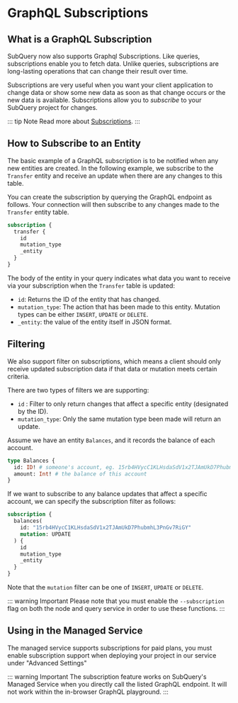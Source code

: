 # GraphQL Subscriptions

## What is a GraphQL Subscription

SubQuery now also supports Graphql Subscriptions. Like queries, subscriptions enable you to fetch data. Unlike queries, subscriptions are long-lasting operations that can change their result over time.

Subscriptions are very useful when you want your client application to change data or show some new data as soon as that change occurs or the new data is available. Subscriptions allow you to _subscribe_ to your SubQuery project for changes.

::: tip Note
Read more about [Subscriptions](https://www.apollographql.com/docs/react/data/subscriptions/).
:::

## How to Subscribe to an Entity

The basic example of a GraphQL subscription is to be notified when any new entities are created. In the following example, we subscribe to the `Transfer` entity and receive an update when there are any changes to this table.

You can create the subscription by querying the GraphQL endpoint as follows. Your connection will then subscribe to any changes made to the `Transfer` entity table.

```graphql
subscription {
  transfer {
    id
    mutation_type
    _entity
  }
}
```

The body of the entity in your query indicates what data you want to receive via your subscription when the `Transfer` table is updated:

- `id`: Returns the ID of the entity that has changed.
- `mutation_type`: The action that has been made to this entity. Mutation types can be either `INSERT`, `UPDATE` or `DELETE`.
- `_entity`: the value of the entity itself in JSON format.

## Filtering

We also support filter on subscriptions, which means a client should only receive updated subscription data if that data or mutation meets certain criteria.

There are two types of filters we are supporting:

- `id` : Filter to only return changes that affect a specific entity (designated by the ID).
- `mutation_type`: Only the same mutation type been made will return an update.

Assume we have an entity `Balances`, and it records the balance of each account.

```graphql
type Balances {
  id: ID! # someone's account, eg. 15rb4HVycC1KLHsdaSdV1x2TJAmUkD7PhubmhL3PnGv7RiGY
  amount: Int! # the balance of this account
}
```

If we want to subscribe to any balance updates that affect a specific account, we can specify the subscription filter as follows:

```graphql
subscription {
  balances(
    id: "15rb4HVycC1KLHsdaSdV1x2TJAmUkD7PhubmhL3PnGv7RiGY"
    mutation: UPDATE
  ) {
    id
    mutation_type
    _entity
  }
}
```

Note that the `mutation` filter can be one of `INSERT`, `UPDATE` or `DELETE`.

::: warning Important
Please note that you must enable the `--subscription` flag on both the node and query service in order to use these functions.
:::

## Using in the Managed Service

The managed service supports subscriptions for paid plans, you must enable subscription support when deploying your project in our service under "Advanced Settings"

::: warning Important
The subscription feature works on SubQuery's Managed Service when you directly call the listed GraphQL endpoint. It will not work within the in-browser GraphQL playground.
:::
